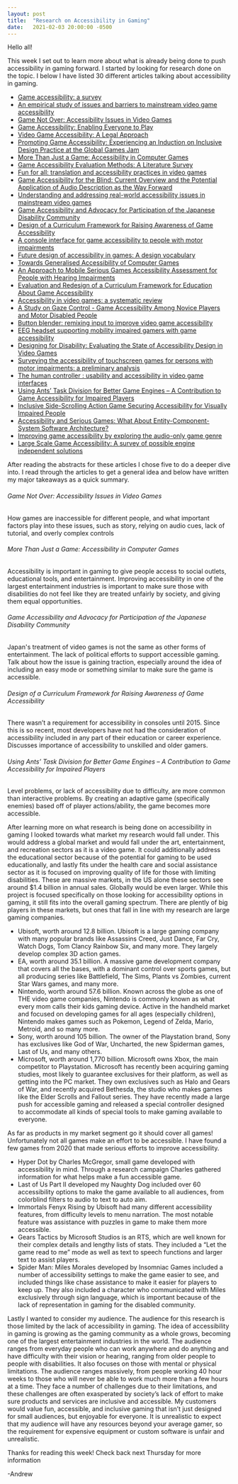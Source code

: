 ```yaml
---
layout: post
title:  "Research on Accessibility in Gaming"
date:   2021-02-03 20:00:00 -0500
---
```

Hello all!

This week I set out to learn more about what is already being done to push accessibility in gaming forward. I started by looking for research done on the topic.
I below I have listed 30 different articles talking about accessibility in gaming.

<ul>
    <li><a href="https://link.springer.com/article/10.1007/s10209-010-0189-5">Game accessibility: a survey</a></li>
    <li><a href="https://dl.acm.org/doi/abs/10.1145/2513383.2513444?casa_token=uTq5SBAfoT0AAAAA%3AGr5QF0AzBzXN7OnvzRhZ0Hf7hml8g3RAj5XLXvPD8IY5HcvR46QJgT5dyBVXZpSv_5GCFa7GEd3P">An empirical study of issues and barriers to mainstream video game accessibility</a></li>
    <li><a href="https://www.researchgate.net/profile/Kevin_Bierre/publication/267403944_Game_Not_Over_Accessibility_Issues_in_Video_Games/links/546de0d70cf2a7492c560d87.pdf">Game Not Over: Accessibility Issues in Video Games</a></li>
    <li><a href="https://www.computer.org/csdl/magazine/co/2013/06/mco2013060014/13rRUwjXZNm">Game Accessibility: Enabling Everyone to Play</a></li>
    <li><a href="https://dsq-sds.org/article/view/4513">Video Game Accessibility: A Legal Approach</a></li>
    <li><a href="https://arxiv.org/abs/1305.4359">Promoting Game Accessibility: Experiencing an Induction on Inclusive Design Practice at the Global Games Jam</a></li>
    <li><a href="https://link.springer.com/chapter/10.1007/978-3-540-89350-9_18">More Than Just a Game: Accessibility in Computer Games</a></li>
    <li><a href="https://link.springer.com/chapter/10.1007/978-3-319-58706-6_15">Game Accessibility Evaluation Methods: A Literature Survey</a></li>
    <li><a href="https://d1wqtxts1xzle7.cloudfront.net/33059548/431450_intro.pdf?1393132256=&response-content-disposition=inline%3B+filename%3DEditorial_of_Mangiron_Orero_and_OHagan_e.pdf&Expires=1612326645&Signature=Fy4j~mE6t-TPCw7OByMmWwTqFpmi8bzuvyMoVDzYzFC5byOjfcDoh40nj9paccdOaXJIGx56DNj7fRDUDMRLMEaf0G27yBFWUU-GMi9RnGN0fy5hCArYd6Hzqk6Uh3ctdCPqR1GcN9r2eKOuW7J9ck1zcqDa8Onro06ZTxLnjqUM2KtiOGJh6Hug1CCCBIh~3Sq-TvXiz3qy~SvlCp6gII4pR1PGhBkhzpKUduvQgKTFiBwxuBwhTCgiKwsrUoAfb2DU9MKlE7QSnr89Wibo8~wIX1yeHlLELlZe1aGPSFwtqdGyxLIRHVIqCxa7N7mJ9Nk8MbhTR3HpMcBO88RAiQ__&Key-Pair-Id=APKAJLOHF5GGSLRBV4ZA">Fun for all: translation and accessibility practices in video games</a></li>
    <li><a href="https://link.springer.com/chapter/10.1057/978-1-137-56917-2_5">Game Accessibility for the Blind: Current Overview and the Potential Application of Audio Description as the Way Forward</a></li>
    <li><a href="https://dl.acm.org/doi/abs/10.1145/2591357.2591364?casa_token=DjqkhEhcw4gAAAAA:9cK-R6NKHm86q3WCtQKw4siGkEUTlMGqPMmulU5du8eHl7FjTUKyIJdc37RzXpgV26PcfxXVk6vg">Understanding and addressing real-world accessibility issues in mainstream video games</a></li>
    <li><a href="https://www.mdpi.com/2078-2489/11/3/162">Game Accessibility and Advocacy for Participation of the Japanese Disability Community</a></li>
    <li><a href="https://link.springer.com/chapter/10.1007/978-3-319-41264-1_68">Design of a Curriculum Framework for Raising Awareness of Game Accessibility</a></li>
    <li><a href="https://ieeexplore.ieee.org/abstract/document/6031883?casa_token=8mLPzKsaHvIAAAAA:qRhzgTyrESIM9yOEqenBAHS1zLBi0Tuieh0ogvkXRDChzFONnTrd-_r0DoOPf8TKdXJcDwszOQ">A console interface for game accessibility to people with motor impairments</a></li>
    <li><a href="https://www.sciencedirect.com/science/article/abs/pii/S1071581919300801">Future design of accessibility in games: A design vocabulary</a></li>
    <li><a href="https://link.springer.com/chapter/10.1007/978-3-540-69736-7_55">Towards Generalised Accessibility of Computer Games</a></li>
    <li><a href="https://link.springer.com/chapter/10.1007/978-3-319-73450-7_52">An Approach to Mobile Serious Games Accessibility Assessment for People with Hearing Impairments</a></li>
    <li><a href="https://link.springer.com/chapter/10.1007/978-3-319-46100-7_20">Evaluation and Redesign of a Curriculum Framework for Education About Game Accessibility</a></li>
    <li><a href="https://link.springer.com/article/10.1007/s10209-018-0628-2">Accessibility in video games: a systematic review</a></li>
    <li><a href="https://link.springer.com/chapter/10.1007/978-3-030-58796-3_25">A Study on Gaze Control - Game Accessibility Among Novice Players and Motor Disabled People</a></li>
    <li><a href="https://dl.acm.org/doi/abs/10.1145/2468356.2468365?casa_token=TDzAAph6g30AAAAA:tTSeprCh7wfMhAEdBSFi72u7JimVu3WWGjcZC8ZikIAtexI8Zr-a6S7wMMYZGn4nfaL4G-0VGvmP">Button blender: remixing input to improve video game accessibility</a></li>
    <li><a href="https://ieeexplore.ieee.org/abstract/document/6974015?casa_token=JYZfJ4UURTEAAAAA:dd20wzJ_ByTj0Br1OlUJ7yTgVmX99N3VKU0wkqwY6PIWzeaIbqhaGtHkrOKte3SnKWxss7gOww">EEG headset supporting mobility impaired gamers with game accessibility</a></li>
    <li><a href="https://journals.sagepub.com/doi/full/10.1177/1555412020971500?casa_token=6TfNU6OMSGIAAAAA%3ASGAiV60zkzH6FHWx-qXbzP8QxSaPjJcifoYM9ieUqTOxBLuEX_Y-MG9TCD737roQSwtrEMMl21c1">Designing for Disability: Evaluating the State of Accessibility Design in Video Games</a></li>
    <li><a href="https://dl.acm.org/doi/abs/10.1145/2513383.2513416?casa_token=-fxUVhuk8J0AAAAA:mPcdub7LuI1fU8Pzy8etvP69CcW1EDcwWfAlnzrJVQUp2MTVNkTAclUutu3h0WqNUXwSrZQxrfX-">Surveying the accessibility of touchscreen games for persons with motor impairments: a preliminary analysis</a></li>
    <li><a href="https://dspace.mit.edu/handle/1721.1/46106">The human controller : usability and accessibility in video game interfaces</a></li>
    <li><a href="https://link.springer.com/chapter/10.1007/978-3-540-87700-4_95">Using Ants’ Task Division for Better Game Engines – A Contribution to Game Accessibility for Impaired Players</a></li>
    <li><a href="https://link.springer.com/chapter/10.1007/978-3-319-68059-0_41">Inclusive Side-Scrolling Action Game Securing Accessibility for Visually Impaired People</a></li>
    <li><a href="https://link.springer.com/chapter/10.1007/978-3-030-63464-3_1">Accessibility and Serious Games: What About Entity-Component-System Software Architecture?</a></li>
    <li><a href="https://estudogeral.sib.uc.pt/handle/10316/35606">Improving game accessibility by exploring the audio-only game genre</a></li>
    <li><a href="https://www.diva-portal.org/smash/record.jsf?pid=diva2%3A586643&dswid=2704">Large Scale Game Accessibility: A survey of possible engine independent solutions</a></li>
</ul>

After reading the abstracts for these articles I chose five to do a deeper dive into. I read through the articles to get a general idea and below have written my major takeaways as a quick summary.


<h6>Game Not Over: Accessibility Issues in Video Games </h6>

How games are inaccessible for different people, and what important factors play into these issues, such as story, relying on audio cues, lack of tutorial, and overly complex controls

<h6>More Than Just a Game: Accessibility in Computer Games </h6>

Accessibility is important in gaming to give people access to social outlets, educational tools, and entertainment. Improving accessibility in one of the largest entertainment industries is important to make sure those with disabilities do not feel like they are treated unfairly by society, and giving them equal opportunities.

<h6>Game Accessibility and Advocacy for Participation of the Japanese Disability Community</h6>

Japan's treatment of video games is not the same as other forms of entertainment. The lack of political efforts to support accessible gaming. Talk about how the issue is gaining traction, especially around the idea of including an easy mode or something similar to make sure the game is accessible.

<h6>Design of a Curriculum Framework for Raising Awareness of Game Accessibility</h6>

There wasn’t a requirement for accessibility in consoles until 2015. Since this is so recent, most developers have not had the consideration of accessibility included in any part of their education or career experience. Discusses importance of accessibility to unskilled and older gamers.

<h6>Using Ants’ Task Division for Better Game Engines – A Contribution to Game Accessibility for Impaired Players</h6>

Level problems, or lack of accessibility due to difficulty, are more common than interactive problems. By creating an adaptive game (specifically enemies) based off of player actions/ability, the game becomes more accessible.

After learning more on what research is being done on accessibility in gaming I looked towards what market my research would fall under. This would address a global market and would fall under the art, entertainment, and recreation sectors as it is a video game. It could additionally address the educational sector because of the potential for gaming to be used educationally, and lastly fits under the health care and social assistance sector as it is focused on improving quality of life for those with limiting disabilities. These are massive markets, in the US alone these sectors see around $1.4 billion in annual sales. Globally would be even larger. While this project is focused specifically on those looking for accessibility options in gaming, it still fits into the overall gaming spectrum. There are plently of big players in these markets, but ones that fall in line with my research are large gaming companies.
<ul>
    <li>Ubisoft, worth around 12.8 billion. Ubisoft is a large gaming company with many popular brands like Assassins Creed, Just Dance, Far Cry, Watch Dogs, Tom Clancy Rainbow Six, and many more. They largely develop complex 3D action games.</li>
    <li>EA, worth around 35.1 billion. A massive game development company that covers all the bases, with a dominant control over sports games, but all producing series like Battlefield, The Sims, Plants vs Zombies, current Star Wars games, and many more.</li>
    <li>Nintendo, worth around 57.6 billion. Known across the globe as one of THE video game companies, Nintendo is commonly known as what every mom calls their kids gaming device. Active in the handheld market and focused on developing games for all ages (especially children), Nintendo makes games such as Pokemon, Legend of Zelda, Mario, Metroid, and so many more.</li>
    <li>Sony, worth around 105 billion. The owner of the Playstation brand, Sony has exclusives like God of War, Uncharted, the new Spiderman games, Last of Us, and many others.</li>
    <li>Microsoft, worth around 1,770 billion. Microsoft owns Xbox, the main competitor to Playstation. Microsoft has recently been acquiring gaming studies, most likely to guarantee exclusives for their platform, as well as getting into the PC market. They own exclusives such as Halo and Gears of War, and recently acquired Bethesda, the studio who makes games like the Elder Scrolls and Fallout series. They have recently made a large push for accessible gaming and released a special controller designed to accommodate all kinds of special tools to make gaming available to everyone.</li>
</ul>

As far as products in my market segment go it should cover all games! Unfortunately not all games make an effort to be accessible. I have found a few games from 2020 that made serious efforts to improve accessibility.

<ul>
    <li>Hyper Dot by Charles McGregor, small game developed with accessibility in mind. Through a research campaign Charles gathered information for what helps make a fun accessible game.</li>
    <li>Last of Us Part II developed my Naughty Dog included over 60 accessibility options to make the game available to all audiences, from colorblind filters to audio to text to auto aim.</li>
    <li>Immortals Fenyx Rising by Ubisoft had many different accessibility features, from difficulty levels to menu narration. The most notable feature was assistance with puzzles in game to make them more accessible.</li>
    <li>Gears Tactics by Microsoft Studios is an RTS, which are well known for their complex details and lengthy lists of stats. They included a “Let the game read to me” mode as well as text to speech functions and larger text to assist players.</li>
    <li>Spider Man: Miles Morales developed by Insomniac Games included a number of accessibility settings to make the game easier to see, and included things like chase assistance to make it easier for players to keep up. They also included a character who communicated with Miles exclusively through sign language, which is important because of the lack of representation in gaming for the disabled community.</li>
</ul>

Lastly I wanted to consider my audience. The audience for this research is those limited by the lack of accessibility in gaming. The idea of accessibility in gaming is growing as the gaming community as a whole grows, becoming one of the largest entertainment industries in the world. The audience ranges from everyday people who can work anywhere and do anything and have difficulty with their vision or hearing, ranging from older people to people with disabilities. It also focuses on those with mental or physical limitations. The audience ranges massively, from people working 40 hour weeks to those who will never be able to work much more than a few hours at a time. They face a number of challenges due to their limitations, and these challenges are often exasperated by society’s lack of effort to make sure products and services are inclusive and accessible. My customers would value fun, accessible, and inclusive gaming that isn’t just designed for small audiences, but enjoyable for everyone. It is unrealistic to expect that my audience will have any resources beyond your average gamer, so the requirement for expensive equipment or custom software is unfair and unrealistic.

Thanks for reading this week! Check back next Thursday for more information

-Andrew